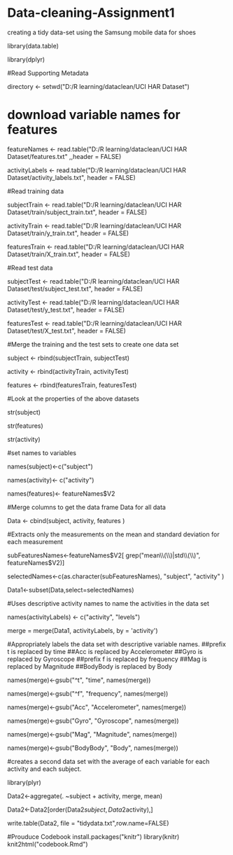 # Data-cleaning-Assignment1
creating a tidy data-set using the Samsung mobile data for shoes


library(data.table)

library(dplyr)

 #Read Supporting Metadata
 
directory <- setwd("D:/R learning/dataclean/UCI HAR Dataset")

 # download variable names for features
 
featureNames <- read.table("D:/R learning/dataclean/UCI HAR Dataset/features.txt" ,,header = FALSE)

activityLabels <- read.table("D:/R learning/dataclean/UCI HAR Dataset/activity_labels.txt", header = FALSE)
 
#Read training data

subjectTrain <- read.table("D:/R learning/dataclean/UCI HAR Dataset/train/subject_train.txt", header = FALSE)

activityTrain <- read.table("D:/R learning/dataclean/UCI HAR Dataset/train/y_train.txt", header = FALSE)

featuresTrain <- read.table("D:/R learning/dataclean/UCI HAR Dataset/train/X_train.txt", header = FALSE)


#Read test data

subjectTest <- read.table("D:/R learning/dataclean/UCI HAR Dataset/test/subject_test.txt", header = FALSE)

activityTest <- read.table("D:/R learning/dataclean/UCI HAR Dataset/test/y_test.txt", header = FALSE)

featuresTest <- read.table("D:/R learning/dataclean/UCI HAR Dataset/test/X_test.txt", header = FALSE)

#Merge the training and the test sets to create one data set

subject <- rbind(subjectTrain, subjectTest)

activity <- rbind(activityTrain, activityTest)

features <- rbind(featuresTrain, featuresTest)

#Look at the properties of the above datasets

str(subject)

str(features)

str(activity)

#set names to variables

names(subject)<-c("subject")

names(activity)<- c("activity")

names(features)<- featureNames$V2

#Merge columns to get the data frame Data for all data

Data <- cbind(subject, activity, features )

#Extracts only the measurements on the mean and standard deviation for each measurement

subFeaturesNames<-featureNames$V2[ grep("mean\\(\\)|std\\(\\)", featureNames$V2)]

selectedNames<-c(as.character(subFeaturesNames), "subject", "activity" )

Data1<-subset(Data,select=selectedNames)

#Uses descriptive activity names to name the activities in the data set

names(activityLabels) <- c("activity", "levels")

merge = merge(Data1, activityLabels, by = 'activity')

#Appropriately labels the data set with descriptive variable names.
##prefix t is replaced by time
##Acc is replaced by Accelerometer
##Gyro is replaced by Gyroscope
##prefix f is replaced by frequency
##Mag is replaced by Magnitude
##BodyBody is replaced by Body

names(merge)<-gsub("^t", "time", names(merge))

names(merge)<-gsub("^f", "frequency", names(merge))

names(merge)<-gsub("Acc", "Accelerometer", names(merge))

names(merge)<-gsub("Gyro", "Gyroscope", names(merge))

names(merge)<-gsub("Mag", "Magnitude", names(merge))

names(merge)<-gsub("BodyBody", "Body", names(merge))



#creates a second data set with the average of each variable for each activity and each subject.

library(plyr)

Data2<-aggregate(. ~subject + activity, merge, mean)

Data2<-Data2[order(Data2$subject,Data2$activity),]

write.table(Data2, file = "tidydata.txt",row.name=FALSE)

#Prouduce Codebook
install.packages("knitr")
library(knitr)
knit2html("codebook.Rmd")

